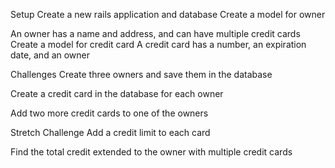 Setup
Create a new rails application and database
Create a model for owner
<!-- rails generate model Owner name:string address:string -->
An owner has a name and address, and can have multiple credit cards
Create a model for credit card
A credit card has a number, an expiration date, and an owner
<!-- rails generate model CreditCard number:string expiration_date:string owner_id:integer -->
Challenges
Create three owners and save them in the database
<!-- 3.0.0 :004 > Owner.all
  Owner Load (0.4ms)  SELECT "owners".* FROM "owners"
 =>                                                          
[#<Owner:0x000000012e88eff8                                  
  id: 1,                                                     
  name: "Felipe",                                            
  address: "177 Codingishard Dr",                            
  created_at: Mon, 18 Jul 2022 18:07:46.224434000 UTC +00:00,
  updated_at: Mon, 18 Jul 2022 18:07:46.224434000 UTC +00:00>,
 #<Owner:0x000000012e88ecb0                                  
  id: 2,                                                     
  name: "Doris",                                             
  address: "1512 MLK BLVD",                                  
  created_at: Mon, 18 Jul 2022 18:09:27.397112000 UTC +00:00,
  updated_at: Mon, 18 Jul 2022 18:09:27.397112000 UTC +00:00>,
 #<Owner:0x000000012e88ead0                                  
  id: 3,
  name: "Barney",
  address: "PBS Kids Ln",
  created_at: Mon, 18 Jul 2022 18:11:06.284378000 UTC +00:00,
  updated_at: Mon, 18 Jul 2022 18:11:06.284378000 UTC +00:00>] -->
Create a credit card in the database for each owner
<!-- #<CreditCard:0x0000000103875830
 id: 1,
 number: "1234567890123456",
 expiration_date: "05/05/2025",
 owner_id: 1,
 created_at: Mon, 18 Jul 2022 18:21:36.246680000 UTC +00:00,
 updated_at: Mon, 18 Jul 2022 18:21:36.246680000 UTC +00:00> 
#<CreditCard:0x000000011e61c190                                                          
 id:2,                                                                                  
 number: "2345678901234567",                                                             
 expiration_date: "01/17/2023",                                                          
 owner_id:2,                                                                            
 created_at: Mon, 18 Jul 2022 18:27:36.289904000 UTC +00:00,                             
 updated_at: Mon, 18 Jul 2022 18:27:36.289904000 UTC +00:00> -->
<!-- #<CreditCard:0x000000013e538b00                                                           
 id:3,                                                                                   
 number: "3456789012345678",                                                              
 expiration_date: "07/11/2039",                                                           
 owner_id:3,                                                                             
 created_at: Mon, 18 Jul 2022 18:29:35.412131000 UTC +00:00,                              
 updated_at: Mon, 18 Jul 2022 18:29:35.412131000 UTC +00:00>                              
3.0.0 :017 >  -->

Add two more credit cards to one of the owners
<!-- #<CreditCard:0x000000011f098358                                                          
 id:4,                                                                                  
 number: "4567890123456789",                                                             
 expiration_date: "06/19/2033",                                                          
 owner_id:2,                                                                            
 created_at: Mon, 18 Jul 2022 18:32:00.001719000 UTC +00:00,                             
 updated_at: Mon, 18 Jul 2022 18:32:00.001719000 UTC +00:00>                             
3.0.0 :018 > -->

<!-- #<CreditCard:0x000000011f071438                                                          
 id:5,                                                                                  
 number: "5678901234567890",                                                             
 expiration_date: "12/26/2099",                                                          
 owner_id:2,                                                                            
 created_at: Mon, 18 Jul 2022 18:33:38.770776000 UTC +00:00,                             
 updated_at: Mon, 18 Jul 2022 18:33:38.770776000 UTC +00:00>                             
3.0.0 :019 > -->
Stretch Challenge
Add a credit limit to each card
<!-- [#<CreditCard:0x0000000133c74730                                  
  id: 1,                                                          
  number: "1234567890123456",                                     
  expiration_date: "05/05/2025",                                  
  owner_id: 1,                                                    
  created_at: Mon, 18 Jul 2022 18:21:36.246680000 UTC +00:00,     
  updated_at: Mon, 18 Jul 2022 18:52:50.044863000 UTC +00:00,     
  credit_limit: 500>,                                             
 #<CreditCard:0x0000000133c6ff78                                  
  id: 2,                                                          
  number: "2345678901234567",                                     
  expiration_date: "01/17/2023",                                  
  owner_id: 2,                                                    
  created_at: Mon, 18 Jul 2022 18:27:36.289904000 UTC +00:00,
  updated_at: Mon, 18 Jul 2022 18:56:22.223284000 UTC +00:00,
  credit_limit: 50000>,
 #<CreditCard:0x0000000133c6fc08
  id: 4,
  number: "4567890123456789",
  expiration_date: "06/19/2033",
  owner_id: 2,
  created_at: Mon, 18 Jul 2022 18:32:00.001719000 UTC +00:00,
  updated_at: Mon, 18 Jul 2022 18:57:19.853470000 UTC +00:00,
  credit_limit: 100000>,
 #<CreditCard:0x0000000133c6fac8
  id: 5,
  number: "5678901234567890",
  expiration_date: "12/26/2099",
  owner_id: 2,
  created_at: Mon, 18 Jul 2022 18:33:38.770776000 UTC +00:00,
  updated_at: Mon, 18 Jul 2022 18:58:15.901797000 UTC +00:00,
  credit_limit: 30>,
 #<CreditCard:0x0000000133c6fa00
  id: 3,
  number: "3456789012345678",
  expiration_date: "07/11/2039",
  owner_id: 3,
  created_at: Mon, 18 Jul 2022 18:29:35.412131000 UTC +00:00,
  updated_at: Mon, 18 Jul 2022 19:00:51.291837000 UTC +00:00,
  credit_limit: 10000000>] -->
Find the total credit extended to the owner with multiple credit cards